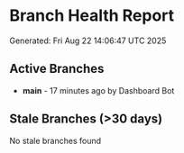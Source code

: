# Branch Health Report
Generated: Fri Aug 22 14:06:47 UTC 2025

## Active Branches
- **main** - 17 minutes ago by Dashboard Bot

## Stale Branches (>30 days)
No stale branches found
